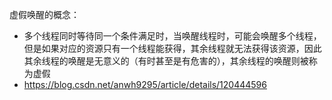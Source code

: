 虚假唤醒的概念：

- 多个线程同时等待同⼀个条件满⾜时，当唤醒线程时，可能会唤醒多个线程，但是如果对应的资源只有⼀个线程能获得，其余线程就⽆法获得该资源，因此其余线程的唤醒是⽆意义的（有时甚⾄是有危害的），其余线程的唤醒则被称为虚假
- https://blog.csdn.net/anwh9295/article/details/120444596